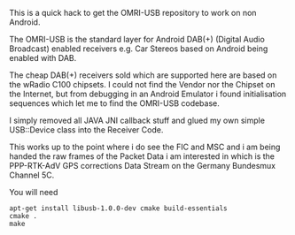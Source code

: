 
This is a quick hack to get the OMRI-USB repository to work on non Android.

The OMRI-USB is the standard layer for Android DAB(+) (Digital Audio Broadcast)
enabled receivers e.g. Car Stereos based on Android being enabled with DAB.

The cheap DAB(+) receivers sold which are supported here are based on
the wRadio C100 chipsets. I could not find the Vendor nor the Chipset
on the Internet, but from debugging in an Android Emulator i found
initialisation sequences which let me to find the OMRI-USB codebase.

I simply removed all JAVA JNI callback stuff and glued my own simple USB::Device
class into the Receiver Code.

This works up to the point where i do see the FIC and MSC and i am being
handed the raw frames of the Packet Data i am interested in which is 
the PPP-RTK-AdV GPS corrections Data Stream on the Germany Bundesmux Channel 5C.

You will need

    apt-get install libusb-1.0.0-dev cmake build-essentials
    cmake .
    make
